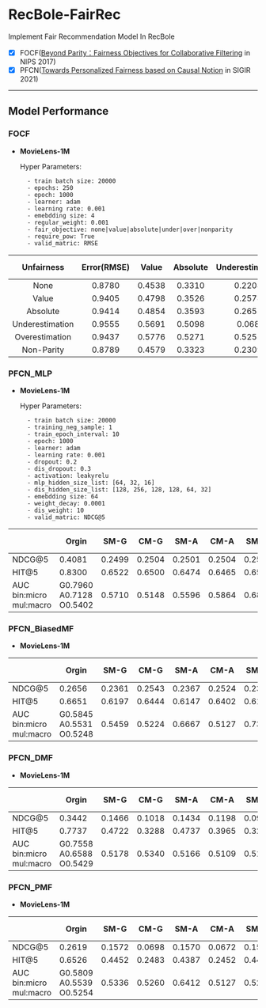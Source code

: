 # RecBole-FairRec
Implement Fair Recommendation Model In RecBole
- [x] FOCF([Beyond Parity：Fairness Objectives for Collaborative Filtering](https://proceedings.neurips.cc/paper/2017/hash/e6384711491713d29bc63fc5eeb5ba4f-Abstract.html) in NIPS 2017)
- [x] PFCN([Towards Personalized Fairness based on Causal Notion](https://dl.acm.org/doi/abs/10.1145/3404835.3462966?casa_token=zzHePKuKP6AAAAAA:YzZp_qUbzsgd3TXWCAGSRAfEHO2oM0_BuWZ5uZlfj_rudqKGYq8douOaZ0GoizxP54jtz3JDFw725xo) in SIGIR 2021)
-------------------------------------------------------------
## Model Performance
### FOCF
- **MovieLens-1M**  
    
    Hyper Parameters:

        - train batch size: 20000
        - epochs: 250
        - epoch: 1000
        - learner: adam
        - learning rate: 0.001 
        - emebdding size: 4  
        - regular_weight: 0.001
        - fair_objective: none|value|absolute|under|over|nonparity
        - require_pow: True
        - valid_matric: RMSE

| Unfairness | Error(RMSE) | Value | Absolute | Underestimation | Overestimation | Non-Parity |
|:-:| :-:| :-: | :-: | :-: | :-: | :-: |
| None | 0.8780 | 0.4538 | 0.3310 | 0.2208 | 0.2330 | 0.0546 |
| Value | 0.9405 | 0.4798 | 0.3526 | 0.2578 | 0.2220 | 0.0645 |
| Absolute |  0.9414 | 0.4854 | 0.3593 | 0.2652 | 0.2202 | 0.1094 |
| Underestimation | 0.9555 | 0.5691 | 0.5098 | 0.068 | 0.5011 | 0.3410 |
| Overestimation | 0.9437 | 0.5776 | 0.5271 | 0.5251 | 0.0525 | 0.2314 |
| Non-Parity| 0.8789 | 0.4579 | 0.3323 | 0.2309 | 0.2269 | 0.0028 |

### PFCN_MLP
- **MovieLens-1M**

    Hyper Parameters:

        - train batch size: 20000
        - training_neg_sample: 1
        - train_epoch_interval: 10
        - epoch: 1000
        - learner: adam
        - learning rate: 0.001 
        - dropout: 0.2
        - dis_dropout: 0.3
        - activation: leakyrelu
        - mlp_hidden_size_list: [64, 32, 16]
        - dis_hidden_size_list: [128, 256, 128, 128, 64, 32]
        - emebdding size: 64  
        - weight_decay: 0.0001
        - dis_weight: 10
        - valid_matric: NDCG@5

|   | Orgin| SM-G | CM-G  |  SM-A | CM-A  |  SM-O | CM-O | SM-GA | CM-GA | SM-GO | CM-GO | SM-AO | CM-AO | SM-GAO | CM-GAO |
|---|---|---|---|---|---|---|---|---|---|---|---|---|---|---|---|
|  NDCG@5 | 0.4081  | 0.2499 | 0.2504 | 0.2501 | 0.2504 | 0.2509 | 0.2518 | 0.2498 | 0.2521 | 0.2465 | 0.2529  | 0.2489  | 0.2520 |  0.2499 | 0.2520  |
|  HIT@5 | 0.8300 | 0.6522 | 0.6500 | 0.6474 | 0.6465 | 0.6560 | 0.6457 | 0.6530 | 0.6459 | 0.6472 | 0.6512 | 0.6485 | 0.6523 | 0.6563  | 0.6472 |
|  AUC<br/>bin:micro<br/>mul:macro |  G0.7960<br/>A0.7128<br/>O0.5402 | 0.5710  | 0.5148  | 0.5596  | 0.5864 | 0.6813 |  0.5062 |  G0.5057<br/>A0.5967 | G0.5227<br/>A0.6154 | G0.5146<br/>O0.6918  | G0.5140<br/>O0.5111  |  A0.6465<br/>O0.6918 | A0.5805<br/>O0.5209  |  G0.5175<br/>A0.6097<br/>O0.6853 | G0.5111<br/>A0.5372<br/>O0.5084  |


### PFCN_BiasedMF
- **MovieLens-1M**

|   | Orgin| SM-G | CM-G  |  SM-A | CM-A  |  SM-O | CM-O | SM-GA | CM-GA | SM-GO | CM-GO | SM-AO | CM-AO | SM-GAO | CM-GAO |
|---|---|---|---|---|---|---|---|---|---|---|---|---|---|---|---|
|  NDCG@5 |  0.2656 | 0.2361| 0.2543 |0.2367 | 0.2524 | 0.2334 | 0.2506 | 0.2371 | 0.2552 | 0.2306 | 0.2555  | 0.2297  | 0.2540 | 0.2344  | 0.2560  |
|  HIT@5 | 0.6651   | 0.6197| 0.6444 | 0.6147| 0.6402 |0.6101  | 0.6425 |0.6134 | 0.6434 | 0.6126 | 0.6502  |  0.6051 | 0.6444 | 0.6180  | 0.6459  |
|  AUC<br/>bin:micro<br/>mul:macro |  G0.5845<br/>A0.5531<br/>O0.5248 | 0.5459  | 0.5224  | 0.6667 | 0.5127  | 0.7370  | 0.5119  |  G0.5051<br/>A0.6881 | G0.5120<br/>A0.5331 | G0.5398<br/>O0.7316  | G0.5155<br/>O0.5409  |  A0.6933<br/>O0.7238 | A0.5402<br/>O0.5234  | G0.5355<br/>A0.6600<br/>O0.7303  |  G0.5101<br/>A0.5429<br/>O0.5412 |

### PFCN_DMF
- **MovieLens-1M**

|   | Orgin| SM-G | CM-G  |  SM-A | CM-A  |  SM-O | CM-O | SM-GA | CM-GA | SM-GO | CM-GO | SM-AO | CM-AO | SM-GAO | CM-GAO |
|---|---|---|---|---|---|---|---|---|---|---|---|---|---|---|---|
|  NDCG@5 |  0.3442 |0.1466 |0.1018| 0.1434 |0.1198 | 0.0969 | 0.1045 | 0.1463 | 0.1074 | 0.1500 | 0.0952  | 0.1144  | 0.1092 |  0.1454 | 0.1023  |
|  HIT@5 |  0.7737  |0.4722 |0.3288 | 0.4737 |0.3965 | 0.3238 | 0.3555 | 0.4743 |0.3662  | 0.4851 | 0.3224  | 0.3685  | 0.3815 | 0.4672  |  0.3523 |
|  AUC<br/>bin:micro<br/>mul:macro |  G0.7558<br/>A0.6588<br/>O0.5429 | 0.5178  | 0.5340  | 0.5166 | 0.5109  | 0.5118  | 0.5122  |  G0.5121<br/>A0.5050 | G0.5351<br/>A0.5085 | G0.5161<br/>O0.5120  | G0.5217<br/>O0.5065  |  A0.5064<br/>O0.5084 | A0.5147<br/>O0.5159  | G0.5141<br/>A0.5096<br/>O0.5048  |  G0.5152<br/>A0.5136<br/>O0.5307 |

### PFCN_PMF
- **MovieLens-1M**


|   | Orgin| SM-G | CM-G  |  SM-A | CM-A  |  SM-O | CM-O | SM-GA | CM-GA | SM-GO | CM-GO | SM-AO | CM-AO | SM-GAO | CM-GAO |
|---|---|---|---|---|---|---|---|---|---|---|---|---|---|---|---|
|  NDCG@5 |  0.2619 |0.1572 |0.0698 | 0.1570 | 0.0672| 0.1575 |0.0721  | 0.1542 | 0.0943 | 0.1505 | 0.0996  | 0.1563  | 0.0954 |  0.1580 | 0.1112  |
|  HIT@5 | 0.6526   | 0.4452|0.2483 | 0.4387 |0.2452 | 0.4442 | 0.2565 | 0.4348 | 0.3139 | 0.4291 | 0.3245  | 0.4406  | 0.3182 | 0.4382  | 0.3588  |
|  AUC<br/>bin:micro<br/>mul:macro |  G0.5809<br/>A0.5539<br/>O0.5254 | 0.5336  | 0.5260  | 0.6412 |  0.5127 | 0.5219  | 0.5150  |  G0.5181<br/>A0.5788 | G0.5303<br/>A0.5171 | G0.5298<br/>O0.5050  | G0.5292<br/>O0.5070  |  A0.6340<br/>O0.5065 | A0.5190<br/>O0.5063  |  G0.5464<br/>A0.6229<br/>O0.5008 | G0.5330<br/>A0.5111<br/>O0.5181  |
